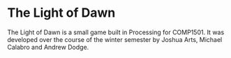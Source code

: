# The Light of Dawn

The Light of Dawn is a small game built in Processing for COMP1501. It was developed over the course of the winter semester by Joshua Arts, Michael Calabro and Andrew Dodge. 
